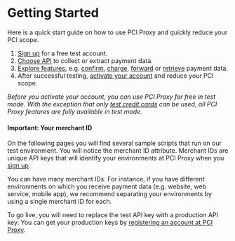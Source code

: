 # Getting Started

Here is a quick start guide on how to use PCI Proxy and quickly reduce your PCI scope.

 1. [Sign up](signup) for a free test account.
 2. [Choose API](collect_payment_data.html) to collect or extract payment data.
 3. [Explore features](features.html), e.g. [confirm](validate.html), [charge](charge.html), [forward](forward.html) or [retrieve](retrieve.html) payment data.
 3. After successful testing, [activate your account](activate_account.html) and reduce your PCI scope.

*Before you activate your account, you can use PCI Proxy for free in test mode. With the exception that only [test credit cards](https://www.datatrans.ch/showcase/test-cc-numbers) can be used, all PCI Proxy features are fully available in test mode.*

#### Important: Your merchant ID

On the following pages you will find several sample scripts that run on our test environment. You will notice the merchant ID attribute. Merchant IDs are unique API keys that will identify your environments at PCI Proxy when you [sign up](signup). 

You can have many merchant IDs. For instance, if you have different environments on which you receive payment data (e.g. website, web service, mobile app), we recommend separating your environments by using a single merchant ID for each.

To go live, you will need to replace the test API key with a production API key. You can get your production keys by [registering an account at PCI Proxy](register).
